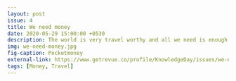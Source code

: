 ```yaml
---
layout: post
issue: 4
title: We need money
date: 2020-05-29 15:00:00 +0530
description: The world is very travel worthy and all we need is enough money to explore it all.
img: we-need-money.jpg
fig-caption: Pocketmoney
external-link: https://www.getrevue.co/profile/KnowledgeDay/issues/we-need-money-knowledge-day-shots-252559
tags: [Money, Travel]
---
```

